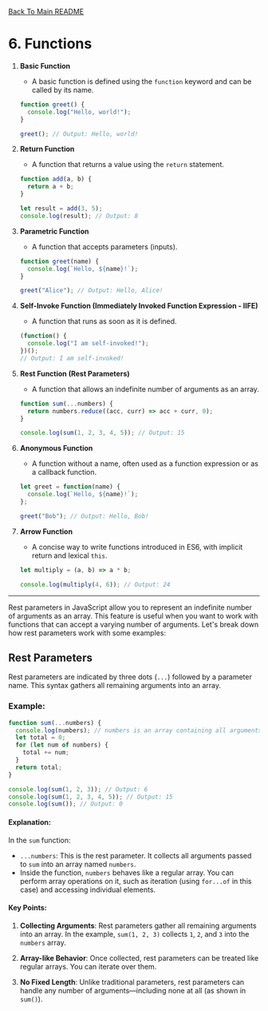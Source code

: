 [Back To Main README](../README.md#table-of-contents)

# 6. Functions

1. **Basic Function**
   - A basic function is defined using the `function` keyword and can be called by its name.
   
   ```javascript
   function greet() {
     console.log("Hello, world!");
   }
   
   greet(); // Output: Hello, world!
   ```

2. **Return Function**
   - A function that returns a value using the `return` statement.
   
   ```javascript
   function add(a, b) {
     return a + b;
   }
   
   let result = add(3, 5);
   console.log(result); // Output: 8
   ```

3. **Parametric Function**
   - A function that accepts parameters (inputs).
   
   ```javascript
   function greet(name) {
     console.log(`Hello, ${name}!`);
   }
   
   greet("Alice"); // Output: Hello, Alice!
   ```

4. **Self-Invoke Function (Immediately Invoked Function Expression - IIFE)**
   - A function that runs as soon as it is defined.
   
   ```javascript
   (function() {
     console.log("I am self-invoked!");
   })();
   // Output: I am self-invoked!
   ```

5. **Rest Function (Rest Parameters)**
   - A function that allows an indefinite number of arguments as an array.
   
   ```javascript
   function sum(...numbers) {
     return numbers.reduce((acc, curr) => acc + curr, 0);
   }
   
   console.log(sum(1, 2, 3, 4, 5)); // Output: 15
   ```

6. **Anonymous Function**
   - A function without a name, often used as a function expression or as a callback function.
   
   ```javascript
   let greet = function(name) {
     console.log(`Hello, ${name}!`);
   };
   
   greet("Bob"); // Output: Hello, Bob!
   ```

7. **Arrow Function**
   - A concise way to write functions introduced in ES6, with implicit return and lexical `this`.
   
   ```javascript
   let multiply = (a, b) => a * b;
   
   console.log(multiply(4, 6)); // Output: 24
   ```

---
Rest parameters in JavaScript allow you to represent an indefinite number of arguments as an array. This feature is useful when you want to work with functions that can accept a varying number of arguments. Let's break down how rest parameters work with some examples:

  ## Rest Parameters

  Rest parameters are indicated by three dots (`...`) followed by a parameter name. This syntax gathers all remaining arguments into an array.

  ### Example:

  ```javascript
  function sum(...numbers) {
    console.log(numbers); // numbers is an array containing all arguments passed to the function
    let total = 0;
    for (let num of numbers) {
      total += num;
    }
    return total;
  }

  console.log(sum(1, 2, 3)); // Output: 6
  console.log(sum(1, 2, 3, 4, 5)); // Output: 15
  console.log(sum()); // Output: 0
  ```

  #### Explanation:

  In the `sum` function:
  - `...numbers`: This is the rest parameter. It collects all arguments passed to `sum` into an array named `numbers`.
  - Inside the function, `numbers` behaves like a regular array. You can perform array operations on it, such as iteration (using `for...of` in this case) and accessing individual elements.

  #### Key Points:

  1. **Collecting Arguments**: Rest parameters gather all remaining arguments into an array. In the example, `sum(1, 2, 3)` collects `1`, `2`, and `3` into the `numbers` array.
    
  2. **Array-like Behavior**: Once collected, rest parameters can be treated like regular arrays. You can iterate over them.

  3. **No Fixed Length**: Unlike traditional parameters, rest parameters can handle any number of arguments—including none at all (as shown in `sum()`).
